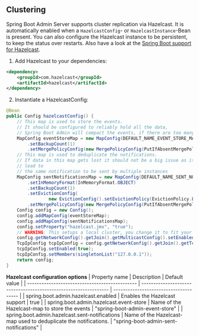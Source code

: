 ## Clustering

Spring Boot Admin Server supports cluster replication via Hazelcast. It is automatically enabled when a `HazelcastConfig`\- or `HazelcastInstance`\-Bean is present. You can also configure the Hazelcast instance to be persistent, to keep the status over restarts. Also have a look at the [Spring Boot support for Hazelcast](http://docs.spring.io/spring-boot/docs/current-SNAPSHOT/reference/htmlsingle/#boot-features-hazelcast/).

1. Add Hazelcast to your dependencies:  
```xml title="pom.xml"
<dependency>  
    <groupId>com.hazelcast</groupId>  
    <artifactId>hazelcast</artifactId>  
</dependency>  
```
2. Instantiate a HazelcastConfig:  
```java title="HazelcastConfig.java"
@Bean  
public Config hazelcastConfig() {  
    // This map is used to store the events.  
    // It should be configured to reliably hold all the data,  
    // Spring Boot Admin will compact the events, if there are too many  
    MapConfig eventStoreMap = new MapConfig(DEFAULT_NAME_EVENT_STORE_MAP).setInMemoryFormat(InMemoryFormat.OBJECT)  
        .setBackupCount(1)  
        .setMergePolicyConfig(new MergePolicyConfig(PutIfAbsentMergePolicy.class.getName(), 100));  
    // This map is used to deduplicate the notifications.  
    // If data in this map gets lost it should not be a big issue as it will atmost  
    // lead to  
    // the same notification to be sent by multiple instances  
    MapConfig sentNotificationsMap = new MapConfig(DEFAULT_NAME_SENT_NOTIFICATIONS_MAP)  
        .setInMemoryFormat(InMemoryFormat.OBJECT)  
        .setBackupCount(1)  
        .setEvictionConfig(  
                new EvictionConfig().setEvictionPolicy(EvictionPolicy.LRU).setMaxSizePolicy(MaxSizePolicy.PER_NODE))  
        .setMergePolicyConfig(new MergePolicyConfig(PutIfAbsentMergePolicy.class.getName(), 100));  
    Config config = new Config();  
    config.addMapConfig(eventStoreMap);  
    config.addMapConfig(sentNotificationsMap);  
    config.setProperty("hazelcast.jmx", "true");  
    // WARNING: This setups a local cluster, you change it to fit your needs.  
    config.getNetworkConfig().getJoin().getMulticastConfig().setEnabled(false);  
    TcpIpConfig tcpIpConfig = config.getNetworkConfig().getJoin().getTcpIpConfig();  
    tcpIpConfig.setEnabled(true);  
    tcpIpConfig.setMembers(singletonList("127.0.0.1"));  
    return config;  
}  
```

__Hazelcast configuration options__
| Property name                                  | Description                                                      | Default value                          |
| ---------------------------------------------- | ---------------------------------------------------------------- | -------------------------------------- |
| spring.boot.admin.hazelcast.enabled            | Enables the Hazelcast support                                    | true                                   |
| spring.boot.admin.hazelcast.event-store        | Name of the Hazelcast-map to store the events                    | "spring-boot-admin-event-store"        |
| spring.boot.admin.hazelcast.sent-notifications | Name of the Hazelcast-map used to deduplicate the notifications. | "spring-boot-admin-sent-notifications" |
